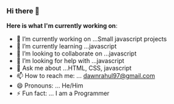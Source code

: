 ### Hi there 👋 

**Here is what I'm currently working on**:

- 🔭 I’m currently working on ...Small javascript projects
- 🌱 I’m currently learning ...javascript
- 👯 I’m looking to collaborate on ...javascript
- 🤔 I’m looking for help with ...javascript
- 💬 Ask me about ...HTML, CSS, javascript
- 📫 How to reach me: ... dawnrahul97@gmail.com
- 😄 Pronouns: ... He/Him
- ⚡ Fun fact: ... I am a Programmer


